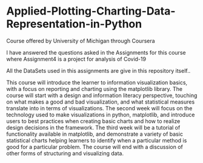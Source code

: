 # Applied-Plotting-Charting-Data-Representation-in-Python
Course offered by University of Michigan through Coursera

I have answered the questions asked in the Assignments for this course where Assignment4 is a project for analysis of Covid-19

All the DataSets used in this assignments are give in this repository itself..

This course will introduce the learner to information visualization basics, with a focus on reporting and charting using the matplotlib library. The course will start with a design and information literacy perspective, touching on what makes a good and bad visualization, and what statistical measures translate into in terms of visualizations. The second week will focus on the technology used to make visualizations in python, matplotlib, and introduce users to best practices when creating basic charts and how to realize design decisions in the framework. The third week will be a tutorial of functionality available in matplotlib, and demonstrate a variety of basic statistical charts helping learners to identify when a particular method is good for a particular problem. The course will end with a discussion of other forms of structuring and visualizing data. 

